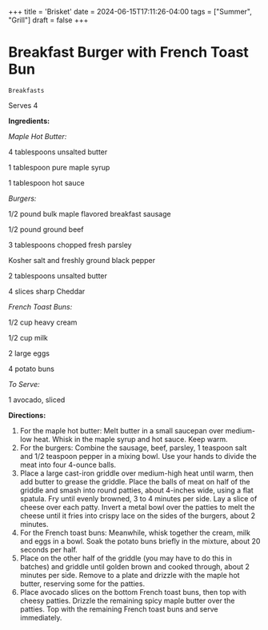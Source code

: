 +++
title = 'Brisket'
date = 2024-06-15T17:11:26-04:00
tags = ["Summer", "Grill"]
draft = false
+++
# Breakfast Burger with French Toast Bun

`Breakfasts`

Serves 4

**Ingredients:**

_Maple Hot Butter:_

4 tablespoons unsalted butter

1 tablespoon pure maple syrup 

1 tablespoon hot sauce 

_Burgers:_

1/2 pound bulk maple flavored breakfast sausage

1/2 pound ground beef 

3 tablespoons chopped fresh parsley

Kosher salt and freshly ground black pepper

2 tablespoons unsalted butter

4 slices sharp Cheddar

_French Toast Buns:_

1/2 cup heavy cream

1/2 cup milk 

2 large eggs 

4 potato buns 

_To Serve:_

1 avocado, sliced

**Directions:**

1. For the maple hot butter: Melt butter in a small saucepan over medium-low heat. Whisk in the maple syrup and hot sauce. Keep warm.
2. For the burgers: Combine the sausage, beef, parsley, 1 teaspoon salt and 1/2 teaspoon pepper in a mixing bowl. Use your hands to divide the meat into four 4-ounce balls.
3. Place a large cast-iron griddle over medium-high heat until warm, then add butter to grease the griddle. Place the balls of meat on half of the griddle and smash into round patties, about 4-inches wide, using a flat spatula. Fry until evenly browned, 3 to 4 minutes per side. Lay a slice of cheese over each patty. Invert a metal bowl over the patties to melt the cheese until it fries into crispy lace on the sides of the burgers, about 2 minutes.
4. For the French toast buns: Meanwhile, whisk together the cream, milk and eggs in a bowl. Soak the potato buns briefly in the mixture, about 20 seconds per half.
5. Place on the other half of the griddle (you may have to do this in batches) and griddle until golden brown and cooked through, about 2 minutes per side. Remove to a plate and drizzle with the maple hot butter, reserving some for the patties.
6. Place avocado slices on the bottom French toast buns, then top with cheesy patties. Drizzle the remaining spicy maple butter over the patties. Top with the remaining French toast buns and serve immediately.
